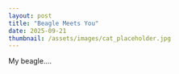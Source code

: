 ```yaml
---
layout: post
title: "Beagle Meets You"
date: 2025-09-21
thumbnail: /assets/images/cat_placeholder.jpg
---
```


My beagle....



